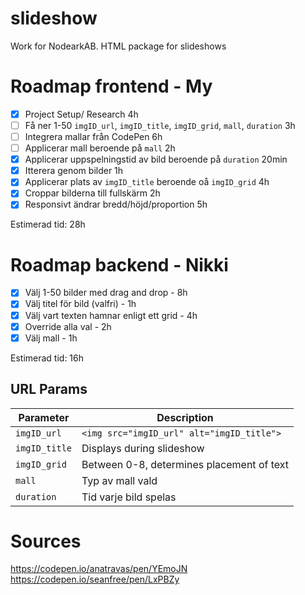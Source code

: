 # slideshow
Work for NodearkAB. HTML package for slideshows

# Roadmap frontend - My
- [x] Project Setup/ Research 4h
- [ ] Få ner 1-50 `imgID_url`, `imgID_title`, `imgID_grid`, `mall`, `duration` 3h
- [ ] Integrera mallar från CodePen 6h
- [ ] Applicerar mall beroende på `mall` 2h
- [x] Applicerar uppspelningstid av bild beroende på `duration` 20min
- [x] Itterera genom bilder 1h
- [x] Applicerar plats av `imgID_title` beroende oå `imgID_grid` 4h
- [x] Croppar bilderna till fullskärm 2h
- [x] Responsivt ändrar bredd/höjd/proportion 5h

Estimerad tid: 28h 

# Roadmap backend - Nikki
- [x] Välj 1-50 bilder med drag and drop - 8h
- [x] Välj titel för bild (valfri) - 1h
- [x] Välj vart texten hamnar enligt ett grid - 4h
- [x] Override alla val - 2h
- [x] Välj mall - 1h

Estimerad tid: 16h

## URL Params
| Parameter     | Description                               |
| ------------- | ----------------------------------------- |
| `imgID_url`   | `<img src="imgID_url" alt="imgID_title">` |
| `imgID_title` | Displays during slideshow                 |
| `imgID_grid`  | Between 0-8, determines placement of text |
| `mall`        | Typ av mall vald                          |
| `duration`    | Tid varje bild spelas                     |



# Sources
https://codepen.io/anatravas/pen/YEmoJN
https://codepen.io/seanfree/pen/LxPBZy
